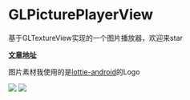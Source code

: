 # GLPicturePlayerView

基于GLTextureView实现的一个图片播放器，欢迎来star

**[文章地址](http://www.jianshu.com/p/53f9bd1fa1a6)**

图片素材我使用的是[lottie-android](https://github.com/airbnb/lottie-android)的Logo

![](https://github.com/a483210/PicturePlayerView/blob/master/gifts/lottielogo_gif.gif)
![](https://github.com/a483210/PicturePlayerView/blob/master/gifts/lottielogo_transparent_gif.gif)
